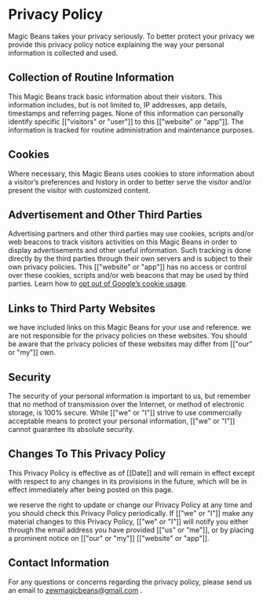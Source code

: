 # Privacy Policy

Magic Beans takes your privacy seriously. To better protect your privacy we provide this privacy policy notice explaining the way your personal information is collected and used.


## Collection of Routine Information

This Magic Beans track basic information about their visitors. This information includes, but is not limited to, IP addresses, app details, timestamps and referring pages. None of this information can personally identify specific [["visitors" or "user"]] to this [["website" or "app"]]. The information is tracked for routine administration and maintenance purposes.


## Cookies

Where necessary, this Magic Beans uses cookies to store information about a visitor’s preferences and history in order to better serve the visitor and/or present the visitor with customized content.


## Advertisement and Other Third Parties

Advertising partners and other third parties may use cookies, scripts and/or web beacons to track visitors activities on this Magic Beans in order to display advertisements and other useful information. Such tracking is done directly by the third parties through their own servers and is subject to their own privacy policies. This [["website" or "app"]] has no access or control over these cookies, scripts and/or web beacons that may be used by third parties. Learn how to [opt out of Google’s cookie usage](http://www.google.com/privacy_ads.html).


## Links to Third Party Websites

we have included links on this Magic Beans for your use and reference. we are not responsible for the privacy policies on these websites. You should be aware that the privacy policies of these websites may differ from [["our" or "my"]] own.


## Security

The security of your personal information is important to us, but remember that no method of transmission over the Internet, or method of electronic storage, is 100% secure. While [["we" or "I"]] strive to use commercially acceptable means to protect your personal information, [["we" or "I"]] cannot guarantee its absolute security.


## Changes To This Privacy Policy

This Privacy Policy is effective as of [[Date]] and will remain in effect except with respect to any changes in its provisions in the future, which will be in effect immediately after being posted on this page.

we reserve the right to update or change our Privacy Policy at any time and you should check this Privacy Policy periodically. If [["we" or "I"]] make any material changes to this Privacy Policy, [["we" or "I"]] will notify you either through the email address you have provided [["us" or "me"]], or by placing a prominent notice on [["our" or "my"]] [["website" or "app"]].


## Contact Information

For any questions or concerns regarding the privacy policy, please send us an email to zewmagicbeans@gmail.com
.
